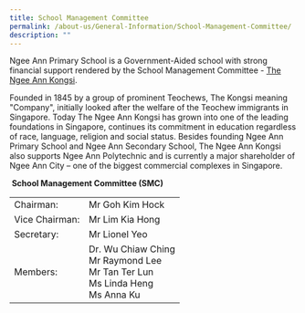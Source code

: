 ```yaml
---
title: School Management Committee
permalink: /about-us/General-Information/School-Management-Committee/
description: ""
---
```



Ngee Ann Primary School is a Government-Aided school with strong financial support rendered by the School Management Committee - [The Ngee Ann Kongsi](http://www.ngeeann.com.sg/).

  

Founded in 1845 by a group of prominent Teochews, The Kongsi meaning "Company", initially looked after the welfare of the Teochew immigrants in Singapore. Today The Ngee Ann Kongsi has grown into one of the leading foundations in Singapore, continues its commitment in education regardless of race, language, religion and social status. Besides founding Ngee Ann Primary School and Ngee Ann Secondary School, The Ngee Ann Kongsi also supports Ngee Ann Polytechnic and is currently a major shareholder of Ngee Ann City – one of the biggest commercial complexes in Singapore.

 **School Management Committee (SMC)**

| | | 
| -------- | -------- | 
| Chairman:     | Mr Goh Kim Hock     |
|Vice Chairman:|Mr Lim Kia Hong
|Secretary:|Mr Lionel Yeo
|Members:|Dr. Wu Chiaw Ching<br>Mr Raymond Lee<br>Mr Tan Ter Lun<br>Ms Linda Heng<br>Ms Anna Ku

